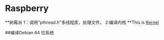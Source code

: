# Raspberry
**树莓派
1：调用"pthread.h"多线程库，处理文件。
2:编译内核
**This is [Kernel](https://www.kernel.org/)





















##编译Debian 64 位系统
